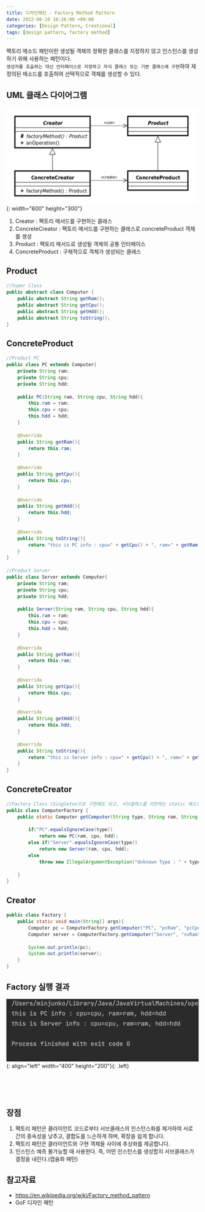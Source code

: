 ```yaml
---
title: 디자인패턴 - Factory Method Pattern
date: 2022-06-10 16:26:00 +09:00
categories: [Design Pattern, Creational]
tags: [design pattern, factory method]
---
```


팩토리 매소드 패턴이란 생성될 객체의 정확한 클래스를 지정하지 않고 인스턴스를 생성하기 위해 사용하는 패턴이다.<br>
`생성자를 호출하는 대신 인터페이스로 지정하고 자식 클래스 또는 기본 클래스에 구현`하여 재정의된 매소드를 호출하여 선택적으로 객체를 생성할 수 있다.<br>

## UML 클래스 다이어그램

![factory uml](/assets/img/posts/2022-06-10-factory-method-1.png){: width="600" height="300"}<br>

<ol>
    <li>Creator : 팩토리 매서드를 구현하는 클래스</li>
    <li>ConcreteCreator : 팩토리 매서드를 구현하는 클래스로 concreteProduct 객체를 생성</li>
    <li>Product : 팩토리 매서드로 생성될 객체의 공통 인터페이스</li>
    <li>ConcreteProduct : 구체적으로 객체가 생성되는 클래스</li>
</ol>

## Product

```java
//Super Class
public abstract class Computer {
    public abstract String getRam();
    public abstract String getCpu();
    public abstract String getHdd();
    public abstract String toString();
}
```

## ConcreteProduct

```java
//Product PC
public class PC extends Computer{
    private String ram;
    private String cpu;
    private String hdd;

    public PC(String ram, String cpu, String hdd){
        this.ram = ram;
        this.cpu = cpu;
        this.hdd = hdd;
    }

    @Override
    public String getRam(){
        return this.ram;
    }

    @Override
    public String getCpu(){
        return this.cpu;
    }

    @Override
    public String getHdd(){
        return this.hdd;
    }

    @Override
    public String toString(){
        return "this is PC info : cpu=" + getCpu() + ", ram=" + getRam() + ", hdd=" + getHdd();
    }
}

//Product Server
public class Server extends Computer{
    private String ram;
    private String cpu;
    private String hdd;

    public Server(String ram, String cpu, String hdd){
        this.ram = ram;
        this.cpu = cpu;
        this.hdd = hdd;
    }

    @Override
    public String getRam(){
        return this.ram;
    }

    @Override
    public String getCpu(){
        return this.cpu;
    }

    @Override
    public String getHdd(){
        return this.hdd;
    }

    @Override
    public String toString(){
        return "this is Server info : cpu=" + getCpu() + ", ram=" + getRam() + ", hdd=" + getHdd();
    }
}
```

## ConcreteCreator

```java
//Factory Class (Singleton으로 구현해도 되고, 서브클래스를 리턴하는 static 메소드로 구현해도 된다.)
public class ComputerFactory {
    public static Computer getComputer(String type, String ram, String cpu, String hdd){

        if("PC".equalsIgnoreCase(type))
            return new PC(ram, cpu, hdd);
        else if("Server".equalsIgnoreCase(type))
            return new Server(ram, cpu, hdd);
        else
            throw new IllegalArgumentException("Unknown Type : " + type);

    }
}
```

## Creator

```java
public class Factory {
    public static void main(String[] args){
        Computer pc = ComputerFactory.getComputer("PC", "pcRam", "pcCpu", "pcHdd");
        Computer server = ComputerFactory.getComputer("Server", "svRam", "svCpu", "svHdd");

        System.out.println(pc);
        System.out.println(server);
    }
}
```

## Factory 실행 결과

![result](/assets/img/posts/2022-06-10-factory-method-2.png){: align="left" width="400" height="200"}{: .left}<br><br><br><br><br>

## 장점
<ol>
    <li>팩토리 패턴은 클라이언트 코드로부터 서브클래스의 인스턴스화를 제거하여 서로 간의 종속성을 낮추고,
   결합도를 느슨하게 하며, 확장을 쉽게 합니다.</li>
    <li>팩토리 패턴은 클라이언트와 구현 객체들 사이에 추상화를 제공합니다.</li>
    <li>인스턴스 예측 불가능할 때 사용한다. 즉, 어떤 인스턴스를 생성할지 서브클래스가 결정을 내린다.(캡슐화 패턴)</li>
</ol>

## 참고자료

- <https://en.wikipedia.org/wiki/Factory_method_pattern>
- GoF 디자인 패턴
